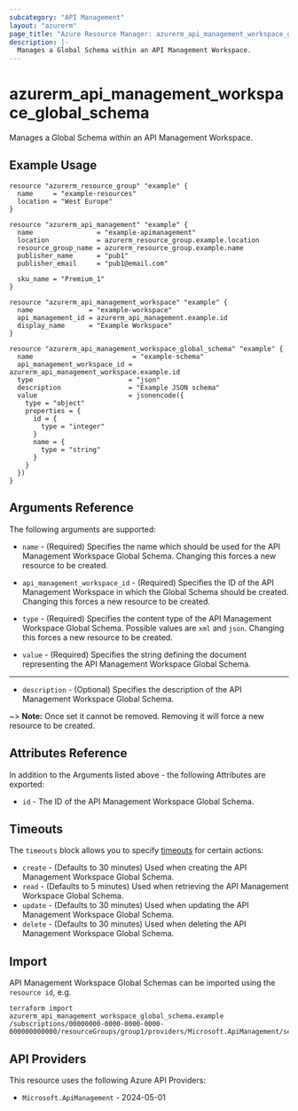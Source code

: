 ```yaml
---
subcategory: "API Management"
layout: "azurerm"
page_title: "Azure Resource Manager: azurerm_api_management_workspace_global_schema"
description: |-
  Manages a Global Schema within an API Management Workspace.
---
```


# azurerm_api_management_workspace_global_schema

Manages a Global Schema within an API Management Workspace.

## Example Usage

```hcl
resource "azurerm_resource_group" "example" {
  name     = "example-resources"
  location = "West Europe"
}

resource "azurerm_api_management" "example" {
  name                = "example-apimanagement"
  location            = azurerm_resource_group.example.location
  resource_group_name = azurerm_resource_group.example.name
  publisher_name      = "pub1"
  publisher_email     = "pub1@email.com"

  sku_name = "Premium_1"
}

resource "azurerm_api_management_workspace" "example" {
  name              = "example-workspace"
  api_management_id = azurerm_api_management.example.id
  display_name      = "Example Workspace"
}

resource "azurerm_api_management_workspace_global_schema" "example" {
  name                         = "example-schema"
  api_management_workspace_id = azurerm_api_management_workspace.example.id
  type                        = "json"
  description                 = "Example JSON schema"
  value                       = jsonencode({
    type = "object"
    properties = {
      id = {
        type = "integer"
      }
      name = {
        type = "string"
      }
    }
  })
}
```

## Arguments Reference

The following arguments are supported:

* `name` - (Required) Specifies the name which should be used for the API Management Workspace Global Schema. Changing this forces a new resource to be created.

* `api_management_workspace_id` - (Required) Specifies the ID of the API Management Workspace in which the Global Schema should be created. Changing this forces a new resource to be created.

* `type` - (Required) Specifies the content type of the API Management Workspace Global Schema. Possible values are `xml` and `json`. Changing this forces a new resource to be created.

* `value` - (Required) Specifies the string defining the document representing the API Management Workspace Global Schema.

---

* `description` - (Optional) Specifies the description of the API Management Workspace Global Schema.

~> **Note:** Once set it cannot be removed. Removing it will force a new resource to be created.

## Attributes Reference

In addition to the Arguments listed above - the following Attributes are exported:

* `id` - The ID of the API Management Workspace Global Schema.

## Timeouts

The `timeouts` block allows you to specify [timeouts](https://www.terraform.io/language/resources/syntax#operation-timeouts) for certain actions:

* `create` - (Defaults to 30 minutes) Used when creating the API Management Workspace Global Schema.
* `read` - (Defaults to 5 minutes) Used when retrieving the API Management Workspace Global Schema.
* `update` - (Defaults to 30 minutes) Used when updating the API Management Workspace Global Schema.
* `delete` - (Defaults to 30 minutes) Used when deleting the API Management Workspace Global Schema.

## Import

API Management Workspace Global Schemas can be imported using the `resource id`, e.g.

```shell
terraform import azurerm_api_management_workspace_global_schema.example /subscriptions/00000000-0000-0000-0000-000000000000/resourceGroups/group1/providers/Microsoft.ApiManagement/service/instance1/workspaces/workspace1/schemas/schema1
```

## API Providers
<!-- This section is generated, changes will be overwritten -->
This resource uses the following Azure API Providers:

* `Microsoft.ApiManagement` - 2024-05-01